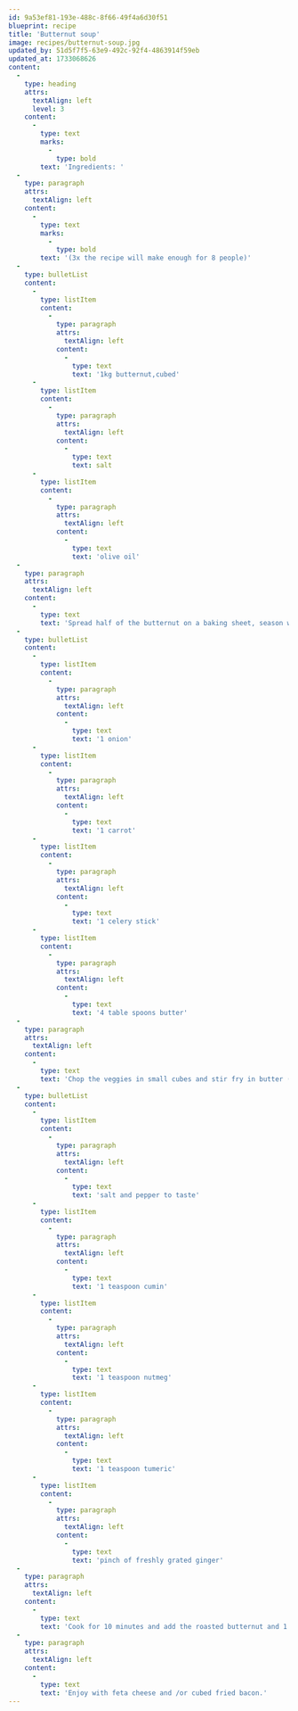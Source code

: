```yaml
---
id: 9a53ef81-193e-488c-8f66-49f4a6d30f51
blueprint: recipe
title: 'Butternut soup'
image: recipes/butternut-soup.jpg
updated_by: 51d5f7f5-63e9-492c-92f4-4863914f59eb
updated_at: 1733068626
content:
  -
    type: heading
    attrs:
      textAlign: left
      level: 3
    content:
      -
        type: text
        marks:
          -
            type: bold
        text: 'Ingredients: '
  -
    type: paragraph
    attrs:
      textAlign: left
    content:
      -
        type: text
        marks:
          -
            type: bold
        text: '(3x the recipe will make enough for 8 people)'
  -
    type: bulletList
    content:
      -
        type: listItem
        content:
          -
            type: paragraph
            attrs:
              textAlign: left
            content:
              -
                type: text
                text: '1kg butternut,cubed'
      -
        type: listItem
        content:
          -
            type: paragraph
            attrs:
              textAlign: left
            content:
              -
                type: text
                text: salt
      -
        type: listItem
        content:
          -
            type: paragraph
            attrs:
              textAlign: left
            content:
              -
                type: text
                text: 'olive oil'
  -
    type: paragraph
    attrs:
      textAlign: left
    content:
      -
        type: text
        text: 'Spread half of the butternut on a baking sheet, season with salt, drizzle with olive oil and bake for 1 hour at 200°C (or until golden brown)'
  -
    type: bulletList
    content:
      -
        type: listItem
        content:
          -
            type: paragraph
            attrs:
              textAlign: left
            content:
              -
                type: text
                text: '1 onion'
      -
        type: listItem
        content:
          -
            type: paragraph
            attrs:
              textAlign: left
            content:
              -
                type: text
                text: '1 carrot'
      -
        type: listItem
        content:
          -
            type: paragraph
            attrs:
              textAlign: left
            content:
              -
                type: text
                text: '1 celery stick'
      -
        type: listItem
        content:
          -
            type: paragraph
            attrs:
              textAlign: left
            content:
              -
                type: text
                text: '4 table spoons butter'
  -
    type: paragraph
    attrs:
      textAlign: left
    content:
      -
        type: text
        text: 'Chop the veggies in small cubes and stir fry in butter (together with the other half of the raw butternut) until tender but firm. Cover with 800ml water and add the following spices:'
  -
    type: bulletList
    content:
      -
        type: listItem
        content:
          -
            type: paragraph
            attrs:
              textAlign: left
            content:
              -
                type: text
                text: 'salt and pepper to taste'
      -
        type: listItem
        content:
          -
            type: paragraph
            attrs:
              textAlign: left
            content:
              -
                type: text
                text: '1 teaspoon cumin'
      -
        type: listItem
        content:
          -
            type: paragraph
            attrs:
              textAlign: left
            content:
              -
                type: text
                text: '1 teaspoon nutmeg'
      -
        type: listItem
        content:
          -
            type: paragraph
            attrs:
              textAlign: left
            content:
              -
                type: text
                text: '1 teaspoon tumeric'
      -
        type: listItem
        content:
          -
            type: paragraph
            attrs:
              textAlign: left
            content:
              -
                type: text
                text: 'pinch of freshly grated ginger'
  -
    type: paragraph
    attrs:
      textAlign: left
    content:
      -
        type: text
        text: 'Cook for 10 minutes and add the roasted butternut and 1 tin coconut cream. Use bamix (stick blender) or food processor to process until very smooth.'
  -
    type: paragraph
    attrs:
      textAlign: left
    content:
      -
        type: text
        text: 'Enjoy with feta cheese and /or cubed fried bacon.'
---
```

